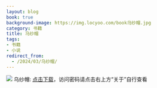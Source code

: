 ```yaml
---
layout: blog
book: true
background-image: https://img.locyoo.com/book乌纱帽.jpg
category: 书籍
title: 乌纱帽
tags:
- 书籍
- 小说
redirect_from:
  - /2024/03/乌纱帽/
---
```

![](https://img.locyoo.com/book乌纱帽.jpg)
乌纱帽: <a name = "ref1" href="https://089m.com/f/50983618-1314482345-5d8cb5?p=3619">点击下载</a>，访问密码请点击右上方“关于”自行查看